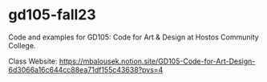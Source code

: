 # gd105-fall23
 Code and examples for GD105: Code for Art & Design at Hostos Community College.

Class Website: https://mbalousek.notion.site/GD105-Code-for-Art-Design-6d3066a16c644cc88ea71df155c43638?pvs=4
